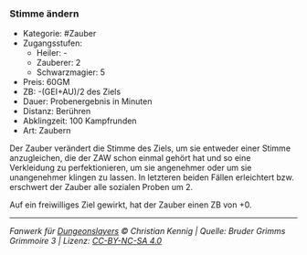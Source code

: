 ### Stimme ändern

- Kategorie: #Zauber
- Zugangsstufen:
  - Heiler: -
  - Zauberer: 2
  - Schwarzmagier: 5
- Preis: 60GM
- ZB: -(GEI+AU)/2 des Ziels
- Dauer: Probenergebnis in Minuten
- Distanz: Berühren
- Abklingzeit: 100 Kampfrunden
- Art: Zaubern



Der Zauber verändert die Stimme des Ziels, um sie entweder einer Stimme anzugleichen, die der ZAW schon einmal gehört hat und so eine Verkleidung zu perfektionieren, um sie angenehmer oder um sie unangenehmer klingen zu lassen. In letzteren beiden Fällen erleichtert bzw. erschwert der Zauber alle sozialen Proben um 2.

Auf ein freiwilliges Ziel gewirkt, hat der Zauber einen ZB von +0.

---

_Fanwerk für [Dungeonslayers](https://www.dungeonslayers.net/) © Christian Kennig | Quelle: Bruder Grimms Grimmoire 3 | Lizenz: [CC-BY-NC-SA 4.0](https://creativecommons.org/licenses/by-nc-sa/4.0/deed.de)_

